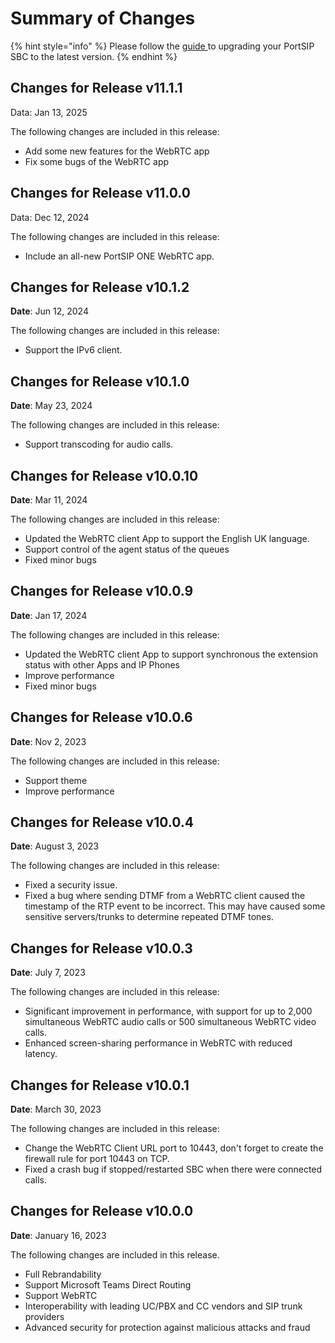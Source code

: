 # Summary of Changes

{% hint style="info" %}
Please follow the [guide ](upgrade-to-the-latest-sbc-release.md)to upgrading your PortSIP SBC to the latest version.
{% endhint %}

## Changes for Release v11.1.1

Data: Jan 13, 2025

The following changes are included in this release:

* Add some new features for the WebRTC app
* Fix some bugs of the WebRTC app

## Changes for Release v11.0.0

Data: Dec 12, 2024

The following changes are included in this release:

* Include an all-new PortSIP ONE WebRTC app.

## Changes for Release v10.1.2

**Date**: Jun 12, 2024

The following changes are included in this release:

* Support the IPv6 client.

## Changes for Release v10.1.0

**Date**: May 23, 2024

The following changes are included in this release:

* Support transcoding for audio calls.

## Changes for Release v10.0.10

**Date**: Mar 11, 2024

The following changes are included in this release:

* Updated the WebRTC client App to support the English UK language.
* Support control of the agent status of the queues
* Fixed minor bugs

## Changes for Release v10.0.9

**Date**: Jan 17, 2024

The following changes are included in this release:

* Updated the WebRTC client App to support synchronous the extension status with other Apps and IP Phones
* Improve performance
* Fixed minor bugs

## Changes for Release v10.0.6

**Date**: Nov 2, 2023

The following changes are included in this release:

* Support theme
* Improve performance

## Changes for Release v10.0.4

**Date**: August 3, 2023

The following changes are included in this release:

* Fixed a security issue.
* Fixed a bug where sending DTMF from a WebRTC client caused the timestamp of the RTP event to be incorrect. This may have caused some sensitive servers/trunks to determine repeated DTMF tones.

## Changes for Release v10.0.3

**Date**: July 7, 2023

The following changes are included in this release:

* Significant improvement in performance, with support for up to 2,000 simultaneous WebRTC audio calls or 500 simultaneous WebRTC video calls.
* Enhanced screen-sharing performance in WebRTC with reduced latency.

## Changes for Release v10.0.1

**Date**: March 30, 2023

The following changes are included in this release:

* Change the WebRTC Client URL port to 10443, don't forget to create the firewall rule for port 10443 on TCP.
* Fixed a crash bug if stopped/restarted SBC when there were connected calls.

## Changes for Release v10.0.0

**Date**: January 16, 2023

The following changes are included in this release.

* Full Rebrandability
* Support Microsoft Teams Direct Routing
* Support WebRTC
* Interoperability with leading UC/PBX and CC vendors and SIP trunk providers
* Advanced security for protection against malicious attacks and fraud

